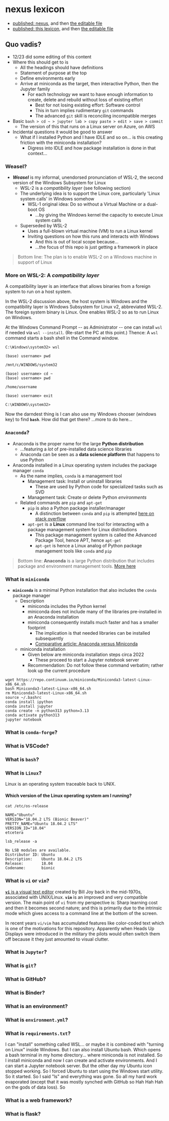 # nexus lexicon

- [published: nexus](https://robfatland.github.io/greenandblack), and then [the editable file](https://github.com/robfatland/greenandblack/blob/gh-pages/index.md)
- [published: this lexicon](https://robfatland.github.io/nexus/lexicon), and then [the editable file](https://github.com/robfatland/greenandblack/blob/gh-pages/lexicon.md)


## Quo vadis?


- 12/23 did some editing of this content
- Where this should get to is
    - All the headings should have definitions
    - Statement of purpose at the top
    - Define environments early
    - Arrive at miniconda as the target, then interactive Python, then the Jupyter family
        - For each technology we want to have enough information to create, delete and rebuild without loss of existing effort
            - Best for not losing existing effort: Software control
            - This in turn implies rudimentary `git` commands
            - The advanced `git` skill is reconciling incompatible merges
- Basic `bash > cd ~ > jupyter lab > copy paste > edit > save > commit`
    - The version of this that runs on a Linux server on Azure, on AWS
- Incidental questions it would be good to answer
    - What if I installed Python and I have IDLE and so on... is this creating friction with the miniconda installation?
        - Digress into IDLE and how package installation is done in that context...


### Weasel?


- ***Weasel*** is my informal, unendorsed pronunciation of WSL-2, the second version of the Windows Subsystem for Linux
    - WSL-2 is a *compatibility layer* (see following section)
    - The underlying idea is to support the Linux core, particularly 'Linux system calls' in Windows somehow
        - WSL-1 original idea: Do so without a Virtual Machine or a dual-boot OS
            - ...by giving the Windows kernel the capacity to execute Linux system calls
    - Superseded by WSL-2
        - Uses a full-blown virtual machine (VM) to run a Linux kernel
        - Inviting questions on how this runs and interacts with Windows
            - And this is out of local scope because...
            - ...the focus of this repo is just getting a framework in place
         
> Bottom line: The plan is to enable WSL-2 on a Windows machine in support of Linux


### More on WSL-2: A *compatibility layer*


A compatibility layer is an interface that allows binaries from a foreign system to run on a host 
system. 

In the WSL-2 discussion above, the host system is Windows and the compatibility layer is 
Windows Subsystem for Linux v2, abbreviated WSL-2. 
The foreign system binary is Linux. One enables WSL-2 so as to run Linux on Windows.

At the Windows Command Prompt -- as Administrator -- one can install `wsl` if needed via `wsl --install`. 
(Re-start the PC at this point.) Thence: A `wsl` command starts a bash shell in the Command window. 


```
C:\Windows\system32> wsl

(base) username> pwd

/mnt/c/WINDOWS/system32

(base) username> cd ~
(base) username> pwd

/home/username

(base) username> exit

C:\WINDOWS\system32>
```


Now the darndest thing is I can also use my Windows chooser (windows key) to find **`bash`**. How did 
that get there? ...more to do here...


### **`Anaconda`**?


- Anaconda is the proper name for the large **Python distribution**
    - ...featuring a *lot* of pre-installed data science libraries 
    - Anaconda can be seen as a **data science platform** that happens to use Python
- Anaconda installed in a Linux operating system includes the package manager `conda`
    - As the name implies, `conda` is a management tool
        - Management task: Install or uninstall libraries
            - These are used by Python code for specialized tasks such as SVD
        - Management task: Create or delete Python *environments*
    - Related commands are `pip` and `apt-get`
        - `pip` is also a Python package installer/manager
            - A distinction between `conda` and `pip` is attempted [here on stack overflow](https://stackoverflow.com/questions/54834579/specific-reasons-to-favor-pip-vs-conda-when-installing-python-packages)
        - `apt-get` is a **Linux** command line tool for interacting with a package management system for Linux distributions
            - This package management system is called the Advanced Package Tool, hence APT, hence `apt-get`
            - `apt-get` is hence a Linux analog of Python package management tools like `conda` and `pip`


> Bottom line: **Anaconda** is a large Python distribution that includes package and environment management tools.
> [More here](https://en.wikipedia.org/wiki/Anaconda_(Python_distribution))


### What is **`miniconda`**


- **`miniconda`** is a minimal Python installation that also includes the `conda` package manager
    - Description
        - miniconda includes the Python kernel
        - miniconda does not include many of the libraries pre-installed in an Anaconda installation
        - miniconda consequently installs much faster and has a smaller footprint
            - The implication is that needed libraries can be installed subsequently
            - [Comparative article: Anaconda versus Miniconda](https://www.educative.io/edpresso/anaconda-vs-miniconda)
    - miniconda installation
        - Given below are miniconda installation steps circa 2022
            - These proceed to start a Jupyter notebook server
        - Recommendation: Do not follow these command verbatim; rather look up the current procedure
        

```
wget https://repo.continuum.io/miniconda/Miniconda3-latest-Linux-x86_64.sh
bash Miniconda3-latest-Linux-x86_64.sh
rm Miniconda3-latest-Linux-x86_64.sh
source ~/.bashrc
conda install ipython
conda install jupyter
conda create -n python313 python=3.13
conda activate python313
jupyter notebook
```

### What is **`conda-forge`**?



### What is VSCode?


### What is **`bash`**?


### What is **`Linux`**?


Linux is an operating system traceable back to UNIX.


#### Which version of the Linux operating system am I running? 


```
cat /etc/os-release

NAME="Ubuntu"
VERSION="18.04.2 LTS (Bionic Beaver)"
PRETTY_NAME="Ubuntu 18.04.2 LTS"
VERSION_ID="18.04"
etcetera

lsb_release -a

No LSB modules are available.
Distributor ID: Ubuntu
Description:    Ubuntu 18.04.2 LTS
Release:        18.04
Codename:       bionic
```


### What is **`vi`** or **`vim`**?

[**`vi`** is a visual text editor](https://en.wikipedia.org/wiki/Vi)
created by Bill Joy back in the mid-1970s, associated with UNIX/Linux.
**`vim`** is an improved 
and very compatible version. The main point of `vi` from my perspective
is: Sharp learning cost and then it becomes second nature; and this
is primarily due to the intrinsic <escape> mode which gives access
to a command line at the bottom of the screen.
  

In recent years `vi/vim` has accumulated features like color-coded
text which is one of the motivations for this repository. Apparently
when Heads Up Displays were introduced in the military the pilots 
would often switch them off because it they just amounted to visual clutter.



### What is **`Jupyter`**?


### What is **`git`**?


### What is GitHub?


### What is Binder?


### What is an environment?


### What is **`environment.yml`**?


### What is **`requirements.txt`**?


I can "install" something called WSL... or maybe it is combined with "turning on Linux" inside Windows. But I can also install Ubuntu bash. Which opens a bash terminal in my home directory... where miniconda is not installed. So I install miniconda and now I can create and activate environments. And I can start a Jupyter notebook server. But the other day my Ubuntu <start> icon stopped working. So I forced Ubuntu to start using the Windows start utility. So it started. So I said "ls" and everything was gone. So all my hard work evaporated (except that it was mostly synched with GitHub so Hah Hah Hah on the gods of data loss). So 
  
  
  ### What is a web framework?
  
  
  ### What is flask?
